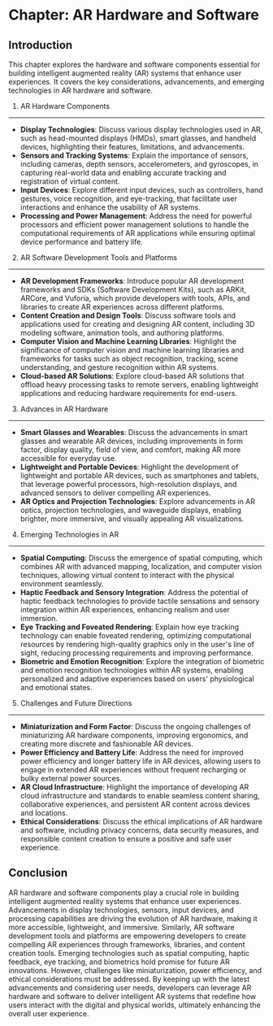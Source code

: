 Chapter: AR Hardware and Software
=================================

Introduction
------------

This chapter explores the hardware and software components essential for building intelligent augmented reality (AR) systems that enhance user experiences. It covers the key considerations, advancements, and emerging technologies in AR hardware and software.

1. AR Hardware Components
-------------------------

* **Display Technologies**: Discuss various display technologies used in AR, such as head-mounted displays (HMDs), smart glasses, and handheld devices, highlighting their features, limitations, and advancements.
* **Sensors and Tracking Systems**: Explain the importance of sensors, including cameras, depth sensors, accelerometers, and gyroscopes, in capturing real-world data and enabling accurate tracking and registration of virtual content.
* **Input Devices**: Explore different input devices, such as controllers, hand gestures, voice recognition, and eye-tracking, that facilitate user interactions and enhance the usability of AR systems.
* **Processing and Power Management**: Address the need for powerful processors and efficient power management solutions to handle the computational requirements of AR applications while ensuring optimal device performance and battery life.

2. AR Software Development Tools and Platforms
----------------------------------------------

* **AR Development Frameworks**: Introduce popular AR development frameworks and SDKs (Software Development Kits), such as ARKit, ARCore, and Vuforia, which provide developers with tools, APIs, and libraries to create AR experiences across different platforms.
* **Content Creation and Design Tools**: Discuss software tools and applications used for creating and designing AR content, including 3D modeling software, animation tools, and authoring platforms.
* **Computer Vision and Machine Learning Libraries**: Highlight the significance of computer vision and machine learning libraries and frameworks for tasks such as object recognition, tracking, scene understanding, and gesture recognition within AR systems.
* **Cloud-based AR Solutions**: Explore cloud-based AR solutions that offload heavy processing tasks to remote servers, enabling lightweight applications and reducing hardware requirements for end-users.

3. Advances in AR Hardware
--------------------------

* **Smart Glasses and Wearables**: Discuss the advancements in smart glasses and wearable AR devices, including improvements in form factor, display quality, field of view, and comfort, making AR more accessible for everyday use.
* **Lightweight and Portable Devices**: Highlight the development of lightweight and portable AR devices, such as smartphones and tablets, that leverage powerful processors, high-resolution displays, and advanced sensors to deliver compelling AR experiences.
* **AR Optics and Projection Technologies**: Explore advancements in AR optics, projection technologies, and waveguide displays, enabling brighter, more immersive, and visually appealing AR visualizations.

4. Emerging Technologies in AR
------------------------------

* **Spatial Computing**: Discuss the emergence of spatial computing, which combines AR with advanced mapping, localization, and computer vision techniques, allowing virtual content to interact with the physical environment seamlessly.
* **Haptic Feedback and Sensory Integration**: Address the potential of haptic feedback technologies to provide tactile sensations and sensory integration within AR experiences, enhancing realism and user immersion.
* **Eye Tracking and Foveated Rendering**: Explain how eye tracking technology can enable foveated rendering, optimizing computational resources by rendering high-quality graphics only in the user's line of sight, reducing processing requirements and improving performance.
* **Biometric and Emotion Recognition**: Explore the integration of biometric and emotion recognition technologies within AR systems, enabling personalized and adaptive experiences based on users' physiological and emotional states.

5. Challenges and Future Directions
-----------------------------------

* **Miniaturization and Form Factor**: Discuss the ongoing challenges of miniaturizing AR hardware components, improving ergonomics, and creating more discrete and fashionable AR devices.
* **Power Efficiency and Battery Life**: Address the need for improved power efficiency and longer battery life in AR devices, allowing users to engage in extended AR experiences without frequent recharging or bulky external power sources.
* **AR Cloud Infrastructure**: Highlight the importance of developing AR cloud infrastructure and standards to enable seamless content sharing, collaborative experiences, and persistent AR content across devices and locations.
* **Ethical Considerations**: Discuss the ethical implications of AR hardware and software, including privacy concerns, data security measures, and responsible content creation to ensure a positive and safe user experience.

Conclusion
----------

AR hardware and software components play a crucial role in building intelligent augmented reality systems that enhance user experiences. Advancements in display technologies, sensors, input devices, and processing capabilities are driving the evolution of AR hardware, making it more accessible, lightweight, and immersive. Similarly, AR software development tools and platforms are empowering developers to create compelling AR experiences through frameworks, libraries, and content creation tools. Emerging technologies such as spatial computing, haptic feedback, eye tracking, and biometrics hold promise for future AR innovations. However, challenges like miniaturization, power efficiency, and ethical considerations must be addressed. By keeping up with the latest advancements and considering user needs, developers can leverage AR hardware and software to deliver intelligent AR systems that redefine how users interact with the digital and physical worlds, ultimately enhancing the overall user experience.
